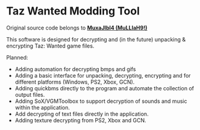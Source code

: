 # Taz Wanted Modding Tool
Original source code belongs to **[MuxaJlbl4 (MuLLlaH9!)](https://github.com/MuxaJlbl4)**

This software is designed for decrypting and (in the future) unpacking & encrypting Taz: Wanted game files.

Planned:
- Adding automation for decrypting bmps and gifs
- Adding a basic interface for unpacking, decrypting, encrypting and for different platforms (Windows, PS2, Xbox, GCN).
- Adding quickbms directly to the program and automate the collection of output files.
- Adding SoX/VGMToolbox to support decryption of sounds and music within the application.
- Add decrypting of text files directly in the application.
- Adding texture decrypting from PS2, Xbox and GCN.
